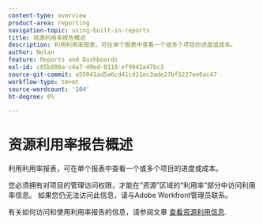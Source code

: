 ```yaml
---
content-type: overview
product-area: reporting
navigation-topic: using-built-in-reports
title: 资源利用率报告概述
description: 利用利用率报表，可在单个报表中查看一个或多个项目的进度或成本。
author: Nolan
feature: Reports and Dashboards
exl-id: c85b880a-c4a7-49ed-8118-ef9942a47bc3
source-git-commit: a55041ad5a6cd41cd11ec3ade27bf5227ae0ac47
workflow-type: tm+mt
source-wordcount: '104'
ht-degree: 0%

---
```



# 资源利用率报告概述

<!--CONTEXT SENSITIVE HELP - this is linked to the product. It is about a Resource reporting built-in report, so we need to keep it in both areas.-->

利用利用率报表，可在单个报表中查看一个或多个项目的进度或成本。

您必须拥有对项目的管理访问权限，才能在“资源”区域的“利用率”部分中访问利用率信息。 如果您仍无法访问此信息，请与Adobe Workfront管理员联系。

有关如何访问和使用利用率报告的信息，请参阅文章 [查看资源利用信息](../../../resource-mgmt/resource-utilization/view-utilization-information.md).
